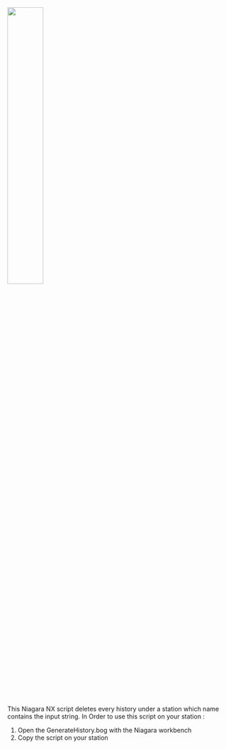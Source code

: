 <img src="https://user-images.githubusercontent.com/52376408/132540384-841c5c8b-56d3-45ea-b684-952ed8d4b352.png" width="40%" height="40%">

This Niagara NX script deletes every history under a station which name contains the input string. In Order to use this script on your station :

1. Open the GenerateHistory.bog with the Niagara workbench
2. Copy the script on your station
